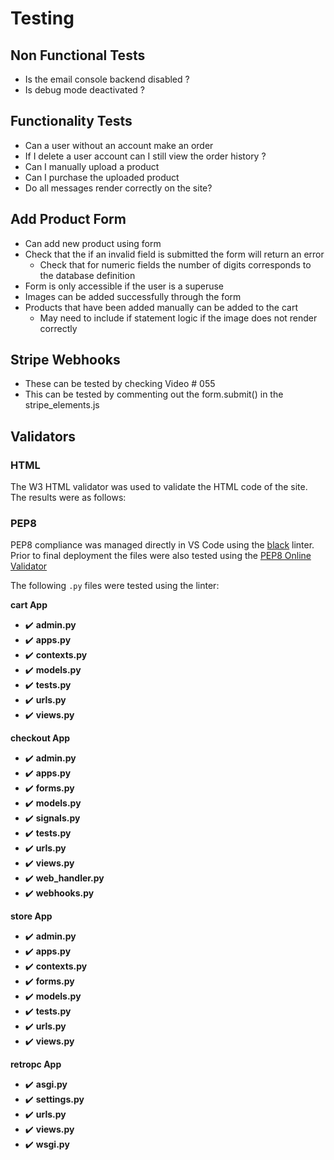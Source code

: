 
# Testing

## Non Functional Tests

- Is the email console backend disabled ?
- Is debug mode deactivated ?

## Functionality Tests

- Can a user without an account make an order
- If I delete a user account can I still view the order history ?
- Can I manually upload a product
- Can I purchase the uploaded product
- Do all messages render correctly on the site?

## Add Product Form

- Can add new product using form
- Check that the if an invalid field is submitted the form will return an error
  - Check that for numeric fields the number of digits corresponds to the database definition
- Form is only accessible if the user is a superuse
- Images can be added successfully through the form
- Products that have been added manually can be added to the cart
  - May need to include if statement logic if the image does not render correctly

## Stripe Webhooks

- These can be tested by checking Video # 055
- This can be tested by commenting out the form.submit() in the stripe_elements.js


## Validators

### HTML

The W3 HTML validator was used to validate the HTML code of the site. The results were as follows:


### PEP8

PEP8 compliance was managed directly in VS Code using the [black](https://github.com/psf/black) linter. Prior to final deployment the files were also tested using the [PEP8 Online Validator](http://pep8online.com/)

The following `.py` files were tested using the linter:

**cart App**
* :heavy_check_mark: **admin.py**
* :heavy_check_mark: **apps.py**
* :heavy_check_mark: **contexts.py**
* :heavy_check_mark: **models.py**
* :heavy_check_mark: **tests.py**
* :heavy_check_mark: **urls.py**
* :heavy_check_mark: **views.py**

**checkout App**
* :heavy_check_mark: **admin.py**
* :heavy_check_mark: **apps.py**
* :heavy_check_mark: **forms.py**
* :heavy_check_mark: **models.py**
* :heavy_check_mark: **signals.py**
* :heavy_check_mark: **tests.py**
* :heavy_check_mark: **urls.py**
* :heavy_check_mark: **views.py**
* :heavy_check_mark: **web_handler.py**
* :heavy_check_mark: **webhooks.py**

**store App**
* :heavy_check_mark: **admin.py**
* :heavy_check_mark: **apps.py**
* :heavy_check_mark: **contexts.py**
* :heavy_check_mark: **forms.py**
* :heavy_check_mark: **models.py**
* :heavy_check_mark: **tests.py**
* :heavy_check_mark: **urls.py**
* :heavy_check_mark: **views.py**

**retropc App**
* :heavy_check_mark: **asgi.py**
* :heavy_check_mark: **settings.py**
* :heavy_check_mark: **urls.py**
* :heavy_check_mark: **views.py**
* :heavy_check_mark: **wsgi.py**